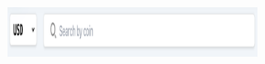 <div>
<img src="https://github.com/saadansaryy/crypto-project-screenshots/blob/main/currency-and-search.png" title="Git" **alt="Git" width="1500" height="100"/>
<div/>
